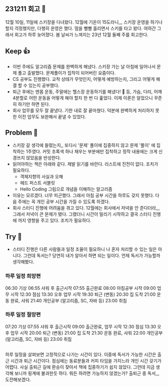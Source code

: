 ## 231211 회고 💬
12월 10일, 11일에 스키장을 다녀왔다. 12월에 기온이 15도라니,,, 스키장 운영을 하기나 할지 걱정했지만, 다행히 운영은 했다. 땀을 뻘뻘 흘리면서 스키를 타고 왔다. 여하간 그래서 회고가 하루 늦어졌다. 봄 날씨가 느껴지는 23년 12월 둘째 주를 회고한다.
## Keep 👍
- 이번 주에도 알고리즘 문제를 완벽하게 해냈다. 스키장 가는 날 아침에 일어나서 문제 풀고 출발했다. 문제풀이가 집착이 되어버린 요즘이다.
- CS 공부도 진행했다. 교착 상태가 무엇인지, 어떻게 예방하는지, 그리고 어떻게 해결 할 수 있는지 공부했다.
- 퇴근 후에는 맨몸 운동, 주말에는 헬스장 운동하기를 해냈다! 🎉 등, 가슴, 다리, 어깨 4분할로 어떤 운동을 어떻게 해야 할지 한 번 다 훑었다. 이제 이론은 알았으니 꾸준히 하기만 하면 된다.
- 회사 업무를 모두 잘 끝냈다. 기한 내로 잘 끝마쳤다. 덕분에 완벽하게 처리하지 못한 이전 업무도 보완해서 끝낼 수 있었다. 
## Problem 🤢
- 스키장 갈 생각에 들떴는지,, 또다시 '문제' 풀이에 집중하지 않고 문제 '풀이' 에 집착하는 1주였다. 커밋 초록색 하나 채우는 부분에만 집착하고 정작 내용에는 크게 신경쓰지 않았음을 반성한다. 
- 읽어야하는 책은 아래와 같다. 제발 읽기를 바란다. 리스트에 진전이 없다. 조치가 필요하다.
	- 객체지향의 사실과 오해
	- 헤드 퍼스트 서블릿
	- Hello Coding 그림으로 개념을 이해하는 알고리즘
- 이유는 모르겠다. 너무 피곤했다. 그래서 아침 공부 시간을 하루도 갖지 못했다. 다음 주에는 꼭 개인 공부 시간을 가질 수 있도록 하겠다.
- 회사 스터디 진행에 어려움을 겪고 있다. 12월에는 회사에서 저녁을 안 준다더라,,, 그래서 저녁이 큰 문제가 됐다. 그랬더니 시간이 밀리기 시작하고 결국 스터디 진행에 까지 영향을 주고 있다. 조치가 필요하다.
## Try 🧚
- 스터디 진행은 다른 사람들과 일정 조율이 필요하니 나 혼자 처리할 수 있는 일은 아니다. 그런데 독서는? 당연히 내가 알아서 하면 되는 일이다. 언제 독서가 가능할까 생각해봤다. 

### 하루 일정 희망편
06:30 기상
06:55 샤워 후 출근시작
07:55 출근완료
08:00 아침공부 시작
09:00 업무 시작
12:30 점심
13:30 오후 업무 시작
19:30 퇴근 (변동)
20:30 집 도착
21:00 운동 완료, 샤워
21:40 개인공부 (알고리즘, SC, 자바 등)
23:00 취침

### 하루 일정 절망편
07:20 기상
07:55 샤워 후 출근시작
09:00 출근완료, 업무 시작
12:30 점심
13:30 오후 업무 시작
20:00 퇴근 (변동)
21:00 집 도착
21:30 운동 완료, 샤워
22:00 개인공부 (알고리즘, SC, 자바 등)
23:00 취침

##
하루 일정을 살펴보면 고정적으로 나가는 시간이 있다. 이중에 독서가 가능한 시간은 출근 시간과 퇴근 시간이다. 점심에는 동료분들과 커피 타임을 가지느라 개인 시간 갖기가 어렵다. 사실 출퇴근 길에 환승이 잦아서 책에 집중하기가 쉽지 않았다. 그런데 지금 생각해 보니까 핑계에 불과한듯 하다. 뭐든 하려면 가능하지 않겠는가? 출퇴근 중 독서,,, 도전해보겠다.
